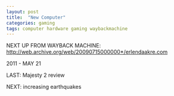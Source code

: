 ```yaml
---
layout: post
title:  "New Computer"
categories: gaming
tags: computer hardware gaming waybackmachine
---
```


NEXT UP FROM WAYBACK MACHINE:
http://web.archive.org/web/20090715000000*/erlendaakre.com


2011 - MAY 21

LAST: Majesty 2 review 

NEXT: increasing earthquakes
